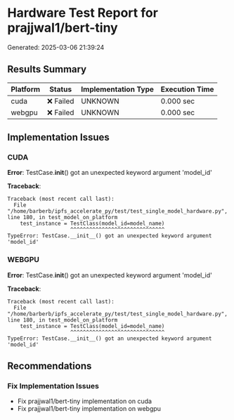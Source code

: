 # Hardware Test Report for prajjwal1/bert-tiny

Generated: 2025-03-06 21:39:24

## Results Summary

| Platform | Status | Implementation Type | Execution Time |
|----------|--------|---------------------|---------------|
| cuda | ❌ Failed | UNKNOWN | 0.000 sec |
| webgpu | ❌ Failed | UNKNOWN | 0.000 sec |

## Implementation Issues

### CUDA

**Error**: TestCase.__init__() got an unexpected keyword argument 'model_id'

**Traceback**:
```
Traceback (most recent call last):
  File "/home/barberb/ipfs_accelerate_py/test/test_single_model_hardware.py", line 180, in test_model_on_platform
    test_instance = TestClass(model_id=model_name)
                    ^^^^^^^^^^^^^^^^^^^^^^^^^^^^^^
TypeError: TestCase.__init__() got an unexpected keyword argument 'model_id'
```

### WEBGPU

**Error**: TestCase.__init__() got an unexpected keyword argument 'model_id'

**Traceback**:
```
Traceback (most recent call last):
  File "/home/barberb/ipfs_accelerate_py/test/test_single_model_hardware.py", line 180, in test_model_on_platform
    test_instance = TestClass(model_id=model_name)
                    ^^^^^^^^^^^^^^^^^^^^^^^^^^^^^^
TypeError: TestCase.__init__() got an unexpected keyword argument 'model_id'
```


## Recommendations

### Fix Implementation Issues

- Fix prajjwal1/bert-tiny implementation on cuda
- Fix prajjwal1/bert-tiny implementation on webgpu

